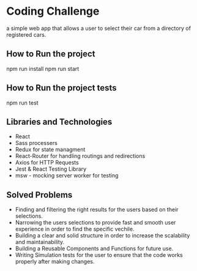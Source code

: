 # Coding Challenge

 a simple web app that allows a user to select their car from a directory of registered cars.
## How to Run the project

npm run install
npm run start

## How to Run the project tests

npm run test

## Libraries and Technologies

* React
* Sass processers
* Redux for state managment
* React-Router for handling routings and redirections
* Axios for HTTP Requests
* Jest & React Testing Library  
* msw - mocking server worker for testing

## Solved Problems

* Finding and filtering the right results for the users based on their selections.
* Narrowing the users selections to provide fast and smooth user experience in order to find the specific vechile.
* Building a clear and solid structure in order to increase the scalability and maintainability.
* Building a Reusable Components and Functions for future use.
* Writing Simulation tests for the user to ensure that the code works properly after making changes. 




